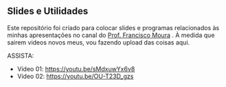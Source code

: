 ## Slides e Utilidades 


Este repositório foi criado para colocar slides e programas relacionados às minhas apresentações no canal do [Prof. Francisco Moura](https://www.youtube.com/channel/UCt5IYyoEybspVp24JHyGH6Q) . À medida que sairem videos novos meus, vou fazendo upload das coisas aqui.

ASSISTA:

* Vídeo 01: <https://youtu.be/sMdxuwYx6v8>
* Vídeo 02: <https://youtu.be/OU-T23D_gzs>

